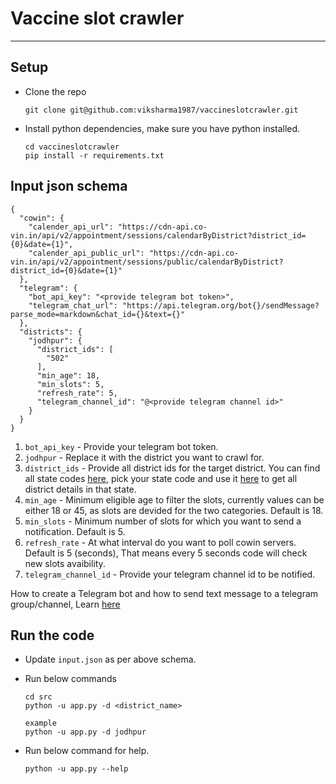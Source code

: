 # Vaccine slot crawler

***


## Setup

* Clone the repo

      git clone git@github.com:viksharma1987/vaccineslotcrawler.git

* Install python dependencies, make sure you have python installed.
      
      cd vaccineslotcrawler
      pip install -r requirements.txt
      
## Input json schema

```
{
  "cowin": {
    "calender_api_url": "https://cdn-api.co-vin.in/api/v2/appointment/sessions/calendarByDistrict?district_id={0}&date={1}",
    "calender_api_public_url": "https://cdn-api.co-vin.in/api/v2/appointment/sessions/public/calendarByDistrict?district_id={0}&date={1}"
  },
  "telegram": {
    "bot_api_key": "<provide telegram bot token>",
    "telegram_chat_url": "https://api.telegram.org/bot{}/sendMessage?parse_mode=markdown&chat_id={}&text={}"
  },
  "districts": {
    "jodhpur": {
      "district_ids": [
        "502"
      ],
      "min_age": 18,
      "min_slots": 5,
      "refresh_rate": 5,
      "telegram_channel_id": "@<provide telegram channel id>"
    }
  }
}
```

1. `bot_api_key` - Provide your telegram bot token.
2. `jodhpur` - Replace it with the district you want to crawl for.
3. `district_ids` - Provide all district ids for the target district. You can find all state codes [here](https://cdn-api.co-vin.in/api/v2/admin/location/states), pick your state code and use it [here](https://cdn-api.co-vin.in/api/v2/admin/location/districts/16) to get all district details in that state. 
4. `min_age` - Minimum eligible age to filter the slots, currently values can be either 18 or 45, as slots are devided for the two categories. Default is 18.
5. `min_slots` - Minimum number of slots for which you want to send a notification. Default is 5.
6. `refresh_rate` - At what interval do you want to poll cowin servers. Default is 5 (seconds), That means every 5 seconds code will check new slots avaibility. 
7. `telegram_channel_id` - Provide your telegram channel id to be notified.

How to create a Telegram bot and how to send text message to a telegram group/channel, Learn [here](https://dev.to/rizkyrajitha/get-notifications-with-telegram-bot-537l)

## Run the code

* Update `input.json` as per above schema. 
* Run below commands

      cd src
      python -u app.py -d <district_name>
      
      example 
      python -u app.py -d jodhpur
      
* Run below command for help.
     
      python -u app.py --help
